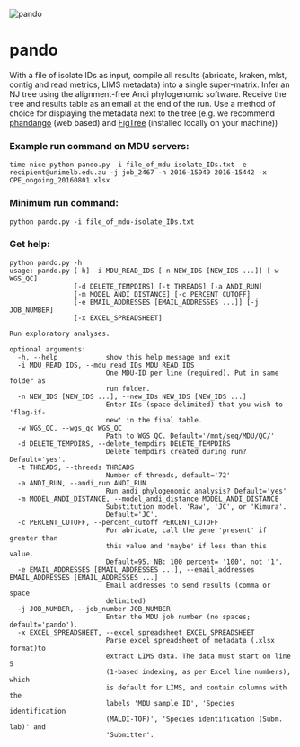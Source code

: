 ![pando](http://upliftconnect.com/wp-content/uploads/2016/03/pando-trees-1.jpg)
# pando
With a file of isolate IDs as input, compile all results (abricate, kraken, mlst, contig and read metrics, LIMS metadata) into a single super-matrix.  Infer an NJ tree using the alignment-free Andi phylogenomic software.  Receive the tree and results table as an email at the end of the run.  Use a method of choice for displaying the metadata next to the tree (e.g. we recommend [phandango](https://jameshadfield.github.io/phandango/) (web based) and [FigTree](http://tree.bio.ed.ac.uk/software/figtree/) (installed locally on your machine))

### Example run command on MDU servers:
`time nice python pando.py -i file_of_mdu-isolate_IDs.txt -e recipient@unimelb.edu.au -j job_2467 -n 2016-15949 2016-15442 -x CPE_ongoing_20160801.xlsx`

### Minimum run command:
`python pando.py -i file_of_mdu-isolate_IDs.txt`

### Get help:
```
python pando.py -h
usage: pando.py [-h] -i MDU_READ_IDS [-n NEW_IDS [NEW_IDS ...]] [-w WGS_QC]
                [-d DELETE_TEMPDIRS] [-t THREADS] [-a ANDI_RUN]
                [-m MODEL_ANDI_DISTANCE] [-c PERCENT_CUTOFF]
                [-e EMAIL_ADDRESSES [EMAIL_ADDRESSES ...]] [-j JOB_NUMBER]
                [-x EXCEL_SPREADSHEET]

Run exploratory analyses.

optional arguments:
  -h, --help            show this help message and exit
  -i MDU_READ_IDS, --mdu_read_IDs MDU_READ_IDS
                        One MDU-ID per line (required). Put in same folder as
                        run folder.
  -n NEW_IDS [NEW_IDS ...], --new_IDs NEW_IDS [NEW_IDS ...]
                        Enter IDs (space delimited) that you wish to 'flag-if-
                        new' in the final table.
  -w WGS_QC, --wgs_qc WGS_QC
                        Path to WGS QC. Default='/mnt/seq/MDU/QC/'
  -d DELETE_TEMPDIRS, --delete_tempdirs DELETE_TEMPDIRS
                        Delete tempdirs created during run? Default='yes'.
  -t THREADS, --threads THREADS
                        Number of threads, default='72'
  -a ANDI_RUN, --andi_run ANDI_RUN
                        Run andi phylogenomic analysis? Default='yes'
  -m MODEL_ANDI_DISTANCE, --model_andi_distance MODEL_ANDI_DISTANCE
                        Substitution model. 'Raw', 'JC', or 'Kimura'.
                        Default='JC'.
  -c PERCENT_CUTOFF, --percent_cutoff PERCENT_CUTOFF
                        For abricate, call the gene 'present' if greater than
                        this value and 'maybe' if less than this value.
                        Default=95. NB: 100 percent= '100', not '1'.
  -e EMAIL_ADDRESSES [EMAIL_ADDRESSES ...], --email_addresses EMAIL_ADDRESSES [EMAIL_ADDRESSES ...]
                        Email addresses to send results (comma or space
                        delimited)
  -j JOB_NUMBER, --job_number JOB_NUMBER
                        Enter the MDU job number (no spaces; default='pando').
  -x EXCEL_SPREADSHEET, --excel_spreadsheet EXCEL_SPREADSHEET
                        Parse excel spreadsheet of metadata (.xlsx format)to
                        extract LIMS data. The data must start on line 5
                        (1-based indexing, as per Excel line numbers), which
                        is default for LIMS, and contain columns with the
                        labels 'MDU sample ID', 'Species identification
                        (MALDI-TOF)', 'Species identification (Subm. lab)' and
                        'Submitter'.
```

